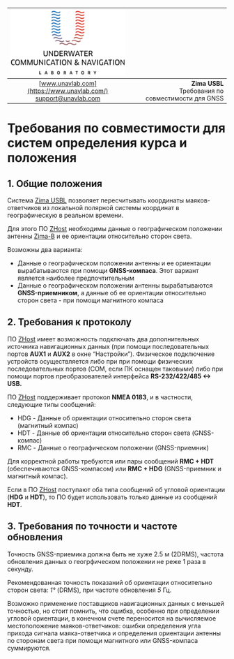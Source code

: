 <div style="page-break-after: always;"></div>

| ![logo](/documentation/sm_logo.png) |  |
| :---: | ---: |
| [www.unavlab.com](https://www.unavlab.com/) <br/> [support@unavlab.com](mailto:support@unavlab.com) | **Zima USBL**<br/> Требования по совместимости для GNSS |

# Требования по совместимости для систем определения курса и положения

<div style="page-break-after: always;"></div>

## 1. Общие положения
Система [Zima USBL](Zima_DataBrief_ru.md) позволяет пересчитывать координаты маяков-ответчиков из локальной полярной системы координат в 
географическую в реальном времени.

Для этого ПО [ZHost](https://github.com/ucnl/ZHost) необходимы данные о географическом положении антенны [Zima-B](Zima_B_Specification_ru.md)
и ее ориентации относительно сторон света. 

Возможны два варианта:  
* Данные о географическом положении антенны и ее ориентации вырабатываются при помощи **GNSS-компаса**. Этот вариант является наиболее 
предпочтительным
* Данные о географическом положении антенны вырабатываются **GNSS-приемником**, а данные об ее ориентации относительно сторон света - 
при помощи магнитного компаса

<div style="page-break-after: always;"></div>

## 2. Требования к протоколу
ПО [ZHost](https://github.com/ucnl/ZHost) имеет возможность подключать два дополнительных источника навигационных данных (при помощи 
последовательных портов **AUX1** и **AUX2** в окне “Настройки”). Физическое подключение устройств осуществляется либо при при помощи 
физических последовательных портов (COM, если ПК оснащен таковыми) либо при помощи портов преобразователей интерфейса **RS-232/422/485 <-> USB.**

ПО [ZHost](https://github.com/ucnl/ZHost) поддерживает протокол **NMEA 0183**, и в частности, следующие типы сообщений:
* HDG - Данные об ориентации относительно сторон света (магнитный компас)
* HDT - Данные об ориентации относительно сторон света (GNSS-компас)
* RMC - Данные о географическом положении (GNSS-приемник)

Для корректной работы требуются или пары сообщений **RMC + HDT** (обеспечиваются GNSS-компасом) или **RMC + HDG** (GNSS-приемник и магнитный 
компас).

Если в ПО [ZHost](https://github.com/ucnl/ZHost) поступают оба типа сообщений об угловой ориентации (**HDG** и **HDT**), то ПО будет 
использовать только данные из сообщений **HDT**.

<div style="page-break-after: always;"></div>

## 3. Требования по точности и частоте обновления
Точность GNSS-приемика должна быть не хуже 2.5 м (2DRMS), частота обновления данных о геогрфическом положении не реже 1 раза в секунду.

Рекомендованная точность показаний об ориентации относительно сторон света: *1°* (DRMS), при частоте обновления *5* Гц.

Возможно применение поставщиков навигационных данных с меньшей точностью, но стоит помнить, что ошибка, особенно при определении угловой 
ориентации, в конечном счете переносится на вычисляемое местоположение маяков-ответчиков: ошибки определения угла прихода сигнала 
маяка-ответчика и определения ориентации антенны по сторонам света при помощи магнитного или GNSS-компаса суммируются. 

<div style="page-break-after: always;"></div>
